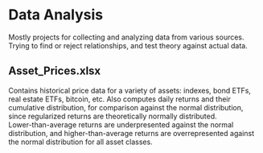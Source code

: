 # Data Analysis
Mostly projects for collecting and analyzing data from various sources. Trying to find or reject relationships, and test theory against actual data.

## Asset_Prices.xlsx
Contains historical price data for a variety of assets: indexes, bond ETFs, real estate ETFs, bitcoin, etc. Also computes daily returns and their cumulative distribution, for comparison against the normal distribution, since regularized returns are theoretically normally distributed.  
Lower-than-average returns are underpresented against the normal distribution, and higher-than-average returns are overrepresented against the normal distribution for all asset classes.